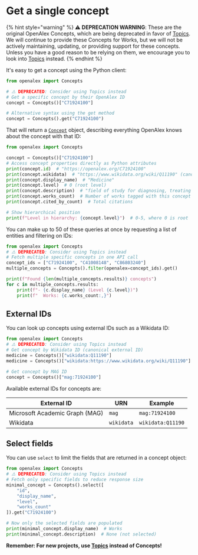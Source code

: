 # Get a single concept

{% hint style="warning" %}
⚠️ **DEPRECATION WARNING**: These are the original OpenAlex Concepts, which are being deprecated in favor of [Topics](../topics/README.md). We will continue to provide these Concepts for Works, but we will not be actively maintaining, updating, or providing support for these concepts. Unless you have a good reason to be relying on them, we encourage you to look into [Topics](../topics/README.md) instead.
{% endhint %}

It's easy to get a concept using the Python client:

```python
from openalex import Concepts

# ⚠️ DEPRECATED: Consider using Topics instead
# Get a specific concept by their OpenAlex ID
concept = Concepts()["C71924100"]

# Alternative syntax using the get method
concept = Concepts().get("C71924100")
```

That will return a [`Concept`](concept-object.md) object, describing everything OpenAlex knows about the concept with that ID:

```python
from openalex import Concepts

concept = Concepts()["C71924100"]
# Access concept properties directly as Python attributes
print(concept.id)  # "https://openalex.org/C71924100"
print(concept.wikidata)  # "https://www.wikidata.org/wiki/Q11190" (canonical ID)
print(concept.display_name)  # "Medicine"
print(concept.level)  # 0 (root level)
print(concept.description)  # "field of study for diagnosing, treating and preventing disease"
print(concept.works_count)  # Number of works tagged with this concept
print(concept.cited_by_count)  # Total citations

# Show hierarchical position
print(f"Level in hierarchy: {concept.level}")  # 0-5, where 0 is root
```

You can make up to 50 of these queries at once by requesting a list of entities and filtering on IDs:

```python
from openalex import Concepts
# ⚠️ DEPRECATED: Consider using Topics instead
# Fetch multiple specific concepts in one API call
concept_ids = ["C71924100", "C41008148", "C86803240"]
multiple_concepts = Concepts().filter(openalex=concept_ids).get()

print(f"Found {len(multiple_concepts.results)} concepts")
for c in multiple_concepts.results:
    print(f"- {c.display_name} (Level {c.level})")
    print(f"  Works: {c.works_count:,}")
```

## External IDs

You can look up concepts using external IDs such as a Wikidata ID:

```python
from openalex import Concepts
# ⚠️ DEPRECATED: Consider using Topics instead
# Get concept by Wikidata ID (canonical external ID)
medicine = Concepts()["wikidata:Q11190"]
medicine = Concepts()["wikidata:https://www.wikidata.org/wiki/Q11190"]  # Full URL

# Get concept by MAG ID
concept = Concepts()["mag:71924100"]
```

Available external IDs for concepts are:

| External ID | URN | Example |
|------------|-----|---------|
| Microsoft Academic Graph (MAG) | `mag` | `mag:71924100` |
| Wikidata | `wikidata` | `wikidata:Q11190` |

## Select fields

You can use `select` to limit the fields that are returned in a concept object:

```python
from openalex import Concepts
# ⚠️ DEPRECATED: Consider using Topics instead
# Fetch only specific fields to reduce response size
minimal_concept = Concepts().select([
    "id",
    "display_name",
    "level",
    "works_count"
]).get("C71924100")

# Now only the selected fields are populated
print(minimal_concept.display_name)  # Works
print(minimal_concept.description)  # None (not selected)
```

**Remember: For new projects, use [Topics](../topics/README.md) instead of Concepts!**
